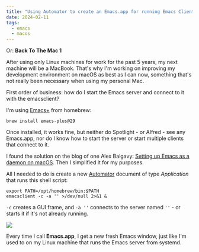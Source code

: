 ```yaml
---
title: "Using Automator to create an Emacs.app for running Emacs Client & Server"
date: 2024-02-11
tags:
  - emacs
  - macos
---
```


Or: **Back To The Mac 1**

After using only Linux machines for work for the past 5 years, my next machine will be a MacBook. That's why I'm working on improving my development environment on macOS as best as I can now, something that's not really been necessary when using my personal Mac.

First order of business: how do I start the Emacs server and connect to it with the emacsclient?

I'm using [Emacs+](https://github.com/d12frosted/homebrew-emacs-plus) from homebrew:

    brew install emacs-plus@29

Once installed, it works fine, but neither do Spotlight - or Alfred - see any Emacs.app, nor do I know how to start the server or start multiple clients that connect to it.

I found the solution on the blog of one Alex Balgavy: [Setting up Emacs as a daemon on macOS](https://blog.alex.balgavy.eu/setting-up-emacs-as-a-daemon-on-macos/). Then I simplified it for my purposes.

All I needed to do is create a new [Automator](https://support.apple.com/de-de/guide/automator/welcome/mac) document of type _Application_ that runs this shell script:

    export PATH=/opt/homebrew/bin:$PATH
    emacsclient -c -a '' >/dev/null 2>&1 &

`-c` creates a GUI frame, and `-a ''` connects to the server named `''` - or starts it if it's not already running.

![](/images/2024/Automator-Emacs_app.png)

Every time I call **Emacs.app**, I get a new fresh Emacs window, just like I'm used to on my Linux machine that runs the Emacs server from systemd.
